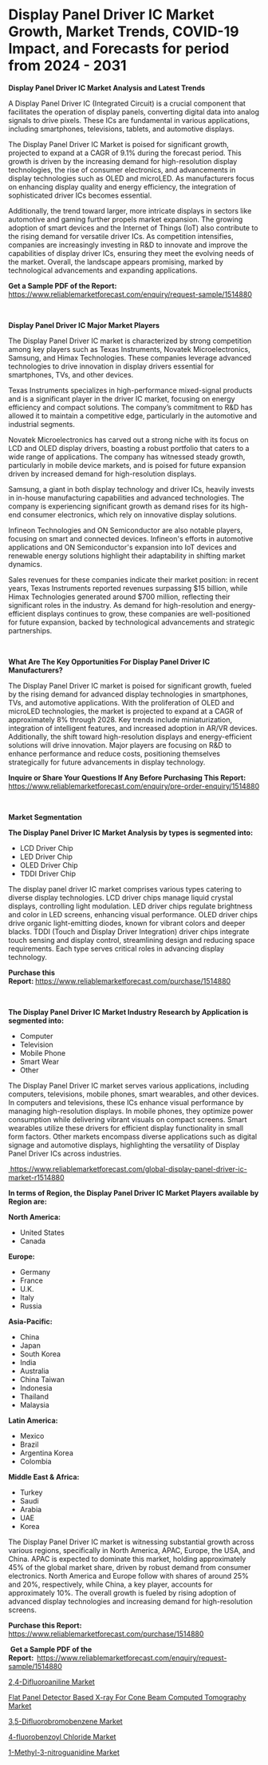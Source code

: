 <p><h1>Display Panel Driver IC Market Growth, Market Trends, COVID-19 Impact, and Forecasts for period from 2024 - 2031</h1></p><p><strong>Display Panel Driver IC Market Analysis and Latest Trends</strong></p>
<p><p>A Display Panel Driver IC (Integrated Circuit) is a crucial component that facilitates the operation of display panels, converting digital data into analog signals to drive pixels. These ICs are fundamental in various applications, including smartphones, televisions, tablets, and automotive displays. </p><p>The Display Panel Driver IC Market is poised for significant growth, projected to expand at a CAGR of 9.1% during the forecast period. This growth is driven by the increasing demand for high-resolution display technologies, the rise of consumer electronics, and advancements in display technologies such as OLED and microLED. As manufacturers focus on enhancing display quality and energy efficiency, the integration of sophisticated driver ICs becomes essential.</p><p>Additionally, the trend toward larger, more intricate displays in sectors like automotive and gaming further propels market expansion. The growing adoption of smart devices and the Internet of Things (IoT) also contribute to the rising demand for versatile driver ICs. As competition intensifies, companies are increasingly investing in R&D to innovate and improve the capabilities of display driver ICs, ensuring they meet the evolving needs of the market. Overall, the landscape appears promising, marked by technological advancements and expanding applications.</p></p>
<p><strong>Get a Sample PDF of the Report:&nbsp;</strong> <a href="https://www.reliablemarketforecast.com/enquiry/request-sample/1514880?utm_campaign=1568&utm_medium=2&utm_source=Github&utm_content=ia&utm_term=27102024&utm_id=display-panel-driver-ic">https://www.reliablemarketforecast.com/enquiry/request-sample/1514880</a></p>
<p>&nbsp;</p>
<p><strong>Display Panel Driver IC Major Market Players</strong></p>
<p><p>The Display Panel Driver IC market is characterized by strong competition among key players such as Texas Instruments, Novatek Microelectronics, Samsung, and Himax Technologies. These companies leverage advanced technologies to drive innovation in display drivers essential for smartphones, TVs, and other devices. </p><p>Texas Instruments specializes in high-performance mixed-signal products and is a significant player in the driver IC market, focusing on energy efficiency and compact solutions. The company’s commitment to R&D has allowed it to maintain a competitive edge, particularly in the automotive and industrial segments.</p><p>Novatek Microelectronics has carved out a strong niche with its focus on LCD and OLED display drivers, boasting a robust portfolio that caters to a wide range of applications. The company has witnessed steady growth, particularly in mobile device markets, and is poised for future expansion driven by increased demand for high-resolution displays.</p><p>Samsung, a giant in both display technology and driver ICs, heavily invests in in-house manufacturing capabilities and advanced technologies. The company is experiencing significant growth as demand rises for its high-end consumer electronics, which rely on innovative display solutions. </p><p>Infineon Technologies and ON Semiconductor are also notable players, focusing on smart and connected devices. Infineon's efforts in automotive applications and ON Semiconductor's expansion into IoT devices and renewable energy solutions highlight their adaptability in shifting market dynamics.</p><p>Sales revenues for these companies indicate their market position: in recent years, Texas Instruments reported revenues surpassing $15 billion, while Himax Technologies generated around $700 million, reflecting their significant roles in the industry. As demand for high-resolution and energy-efficient displays continues to grow, these companies are well-positioned for future expansion, backed by technological advancements and strategic partnerships.</p></p>
<p>&nbsp;</p>
<p><strong>What Are The Key Opportunities For Display Panel Driver IC Manufacturers?</strong></p>
<p><p>The Display Panel Driver IC market is poised for significant growth, fueled by the rising demand for advanced display technologies in smartphones, TVs, and automotive applications. With the proliferation of OLED and microLED technologies, the market is projected to expand at a CAGR of approximately 8% through 2028. Key trends include miniaturization, integration of intelligent features, and increased adoption in AR/VR devices. Additionally, the shift toward high-resolution displays and energy-efficient solutions will drive innovation. Major players are focusing on R&D to enhance performance and reduce costs, positioning themselves strategically for future advancements in display technology.</p></p>
<p><strong>Inquire or Share Your Questions If Any Before Purchasing This Report:</strong> <a href="https://www.reliablemarketforecast.com/enquiry/pre-order-enquiry/1514880?utm_campaign=1568&utm_medium=2&utm_source=Github&utm_content=ia&utm_term=27102024&utm_id=display-panel-driver-ic">https://www.reliablemarketforecast.com/enquiry/pre-order-enquiry/1514880</a></p>
<p>&nbsp;</p>
<p><strong>Market Segmentation</strong></p>
<p><strong>The Display Panel Driver IC Market Analysis by types is segmented into:</strong></p>
<p><ul><li>LCD Driver Chip</li><li>LED Driver Chip</li><li>OLED Driver Chip</li><li>TDDI Driver Chip</li></ul></p>
<p><p>The display panel driver IC market comprises various types catering to diverse display technologies. LCD driver chips manage liquid crystal displays, controlling light modulation. LED driver chips regulate brightness and color in LED screens, enhancing visual performance. OLED driver chips drive organic light-emitting diodes, known for vibrant colors and deeper blacks. TDDI (Touch and Display Driver Integration) driver chips integrate touch sensing and display control, streamlining design and reducing space requirements. Each type serves critical roles in advancing display technology.</p></p>
<p><strong>Purchase this Report:&nbsp;</strong><a href="https://www.reliablemarketforecast.com/purchase/1514880?utm_campaign=1568&utm_medium=2&utm_source=Github&utm_content=ia&utm_term=27102024&utm_id=display-panel-driver-ic">https://www.reliablemarketforecast.com/purchase/1514880</a></p>
<p>&nbsp;</p>
<p><strong>The Display Panel Driver IC Market Industry Research by Application is segmented into:</strong></p>
<p><ul><li>Computer</li><li>Television</li><li>Mobile Phone</li><li>Smart Wear</li><li>Other</li></ul></p>
<p><p>The Display Panel Driver IC market serves various applications, including computers, televisions, mobile phones, smart wearables, and other devices. In computers and televisions, these ICs enhance visual performance by managing high-resolution displays. In mobile phones, they optimize power consumption while delivering vibrant visuals on compact screens. Smart wearables utilize these drivers for efficient display functionality in small form factors. Other markets encompass diverse applications such as digital signage and automotive displays, highlighting the versatility of Display Panel Driver ICs across industries.</p></p>
<p><a href="https://www.reliablemarketforecast.com/global-display-panel-driver-ic-market-r1514880?utm_campaign=1568&utm_medium=2&utm_source=Github&utm_content=ia&utm_term=27102024&utm_id=display-panel-driver-ic">&nbsp;https://www.reliablemarketforecast.com/global-display-panel-driver-ic-market-r1514880</a></p>
<p><strong>In terms of Region, the Display Panel Driver IC Market Players available by Region are:</strong></p>
<p>
    <p> <strong> North America: </strong>
        <ul>
            <li>United States</li>
            <li>Canada</li>
        </ul>
        </p> 
    <p> <strong> Europe: </strong>
        <ul>
            <li>Germany</li>
            <li>France</li>
            <li>U.K.</li>
            <li>Italy</li>
            <li>Russia</li>
        </ul>
        </p> 
    <p> <strong> Asia-Pacific: </strong>
        <ul>
            <li>China</li>
            <li>Japan</li>
            <li>South Korea</li>
            <li>India</li>
            <li>Australia</li>
            <li>China Taiwan</li>
            <li>Indonesia</li>
            <li>Thailand</li>
            <li>Malaysia</li>
        </ul>
        </p> 
    <p> <strong> Latin America: </strong>
        <ul>
            <li>Mexico</li>
            <li>Brazil</li>
            <li>Argentina Korea</li>
            <li>Colombia</li>
        </ul>
        </p> 
    <p> <strong> Middle East & Africa: </strong>
        <ul>
            <li>Turkey</li>
            <li>Saudi</li>
            <li>Arabia</li>
            <li>UAE</li>
            <li>Korea</li>
        </ul>
    </p>
    </p>
<p><p>The Display Panel Driver IC market is witnessing substantial growth across various regions, specifically in North America, APAC, Europe, the USA, and China. APAC is expected to dominate this market, holding approximately 45% of the global market share, driven by robust demand from consumer electronics. North America and Europe follow with shares of around 25% and 20%, respectively, while China, a key player, accounts for approximately 10%. The overall growth is fueled by rising adoption of advanced display technologies and increasing demand for high-resolution screens.</p></p>
<p><strong>Purchase this Report: </strong><a href="https://www.reliablemarketforecast.com/purchase/1514880?utm_campaign=1568&utm_medium=2&utm_source=Github&utm_content=ia&utm_term=27102024&utm_id=display-panel-driver-ic">https://www.reliablemarketforecast.com/purchase/1514880</a></p>
<p>&nbsp;<strong>Get a Sample PDF of the Report:&nbsp;&nbsp;</strong><a href="https://www.reliablemarketforecast.com/enquiry/request-sample/1514880?utm_campaign=1568&utm_medium=2&utm_source=Github&utm_content=ia&utm_term=27102024&utm_id=display-panel-driver-ic">https://www.reliablemarketforecast.com/enquiry/request-sample/1514880</a></p>
<p><strong></strong></p>
<p><p><a href="https://www.linkedin.com/pulse/24-difluoroaniline-market-outlook-current-assessment-future-projections-sqw7e?utm_campaign=1568&utm_medium=2&utm_source=Github&utm_content=ia&utm_term=27102024&utm_id=display-panel-driver-ic">2,4-Difluoroaniline Market</a></p><p><a href="https://www.linkedin.com/pulse/emerging-flat-panel-detector-based-x-ray-cone-beam-computed-tomography-zuvle?utm_campaign=1568&utm_medium=2&utm_source=Github&utm_content=ia&utm_term=27102024&utm_id=display-panel-driver-ic">Flat Panel Detector Based X-ray For Cone Beam Computed Tomography Market</a></p><p><a href="https://www.linkedin.com/pulse/analyzing-global-35-difluorobromobenzene-market-growth-prospects-ifnqf?utm_campaign=1568&utm_medium=2&utm_source=Github&utm_content=ia&utm_term=27102024&utm_id=display-panel-driver-ic">3,5-Difluorobromobenzene Market</a></p><p><a href="https://www.linkedin.com/pulse/in-depth-analysis-global-4-fluorobenzoyl-chloride-market-scope-tcd8f?utm_campaign=1568&utm_medium=2&utm_source=Github&utm_content=ia&utm_term=27102024&utm_id=display-panel-driver-ic">4-fluorobenzoyl Chloride Market</a></p><p><a href="https://www.linkedin.com/pulse/consumer-behavior-shifts-1-methyl-3-nitroguanidine-market-demand-yowvf?utm_campaign=1568&utm_medium=2&utm_source=Github&utm_content=ia&utm_term=27102024&utm_id=display-panel-driver-ic">1-Methyl-3-nitroguanidine Market</a></p></p>